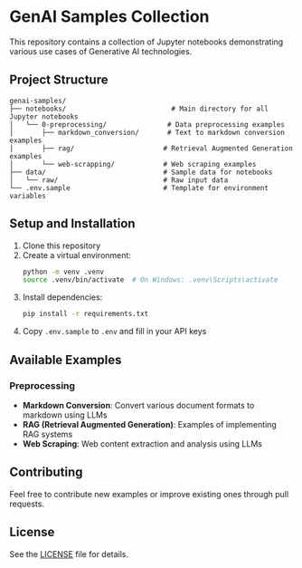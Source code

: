 # GenAI Samples Collection

This repository contains a collection of Jupyter notebooks demonstrating various use cases of Generative AI technologies.

## Project Structure

```
genai-samples/
├── notebooks/                          # Main directory for all Jupyter notebooks
│   └── 0-preprocessing/               # Data preprocessing examples
│       ├── markdown_conversion/       # Text to markdown conversion examples
│       ├── rag/                      # Retrieval Augmented Generation examples
│       └── web-scrapping/            # Web scraping examples
├── data/                             # Sample data for notebooks
│   └── raw/                          # Raw input data
└── .env.sample                       # Template for environment variables
```

## Setup and Installation

1. Clone this repository
2. Create a virtual environment:
   ```bash
   python -m venv .venv
   source .venv/bin/activate  # On Windows: .venv\Scripts\activate
   ```
3. Install dependencies:
   ```bash
   pip install -r requirements.txt
   ```
4. Copy `.env.sample` to `.env` and fill in your API keys

## Available Examples

### Preprocessing
- **Markdown Conversion**: Convert various document formats to markdown using LLMs
- **RAG (Retrieval Augmented Generation)**: Examples of implementing RAG systems
- **Web Scraping**: Web content extraction and analysis using LLMs

## Contributing

Feel free to contribute new examples or improve existing ones through pull requests.

## License

See the [LICENSE](LICENSE) file for details.
